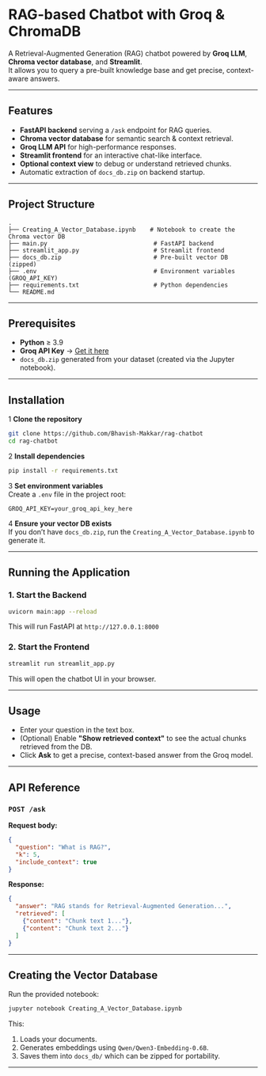 # RAG-based Chatbot with Groq & ChromaDB

A Retrieval-Augmented Generation (RAG) chatbot powered by **Groq LLM**, **Chroma vector database**, and **Streamlit**.  
It allows you to query a pre-built knowledge base and get precise, context-aware answers.

---

## Features
- **FastAPI backend** serving a `/ask` endpoint for RAG queries.
- **Chroma vector database** for semantic search & context retrieval.
- **Groq LLM API** for high-performance responses.
- **Streamlit frontend** for an interactive chat-like interface.
- **Optional context view** to debug or understand retrieved chunks.
- Automatic extraction of `docs_db.zip` on backend startup.

---

##  Project Structure
```
.
├── Creating_A_Vector_Database.ipynb    # Notebook to create the Chroma vector DB
├── main.py                              # FastAPI backend
├── streamlit_app.py                     # Streamlit frontend
├── docs_db.zip                          # Pre-built vector DB (zipped)
├── .env                                 # Environment variables (GROQ_API_KEY)
├── requirements.txt                     # Python dependencies
└── README.md
```

---

## Prerequisites
- **Python** ≥ 3.9
- **Groq API Key** → [Get it here](https://console.groq.com/)
- `docs_db.zip` generated from your dataset (created via the Jupyter notebook).

---

##  Installation

1️ **Clone the repository**
```bash
git clone https://github.com/Bhavish-Makkar/rag-chatbot
cd rag-chatbot
```

2️ **Install dependencies**
```bash
pip install -r requirements.txt
```

3️ **Set environment variables**  
Create a `.env` file in the project root:
```env
GROQ_API_KEY=your_groq_api_key_here
```

4️ **Ensure your vector DB exists**  
If you don’t have `docs_db.zip`, run the `Creating_A_Vector_Database.ipynb` to generate it.

---

##  Running the Application

### 1. Start the Backend
```bash
uvicorn main:app --reload
```
This will run FastAPI at `http://127.0.0.1:8000`



### 2. Start the Frontend
```bash
streamlit run streamlit_app.py
```
This will open the chatbot UI in your browser.

---

##  Usage
- Enter your question in the text box.
- (Optional) Enable **"Show retrieved context"** to see the actual chunks retrieved from the DB.
- Click **Ask** to get a precise, context-based answer from the Groq model.

---

##  API Reference

### `POST /ask`
**Request body:**
```json
{
  "question": "What is RAG?",
  "k": 5,
  "include_context": true
}
```

**Response:**
```json
{
  "answer": "RAG stands for Retrieval-Augmented Generation...",
  "retrieved": [
    {"content": "Chunk text 1..."},
    {"content": "Chunk text 2..."}
  ]
}
```

---

##  Creating the Vector Database
Run the provided notebook:
```bash
jupyter notebook Creating_A_Vector_Database.ipynb
```
This:
1. Loads your documents.
2. Generates embeddings using `Qwen/Qwen3-Embedding-0.6B`.
3. Saves them into `docs_db/` which can be zipped for portability.

---

